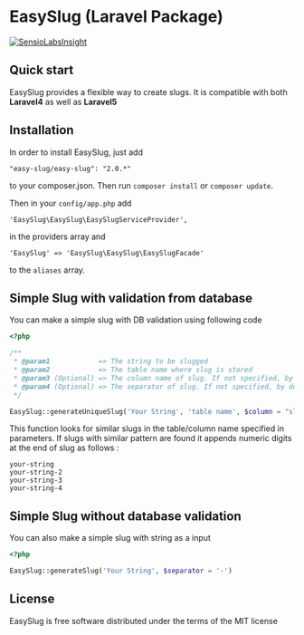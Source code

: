 # EasySlug (Laravel Package)

[![SensioLabsInsight](https://insight.sensiolabs.com/projects/e072de49-18e4-4dba-81c4-02705fe32467/small.png)](https://insight.sensiolabs.com/projects/e072de49-18e4-4dba-81c4-02705fe32467)

## Quick start

EasySlug provides a flexible way to create slugs.
It is compatible with both **Laravel4** as well as **Laravel5**

## Installation

In order to install EasySlug, just add 

    "easy-slug/easy-slug": "2.0.*"

to your composer.json. Then run `composer install` or `composer update`.

Then in your `config/app.php` add 

    'EasySlug\EasySlug\EasySlugServiceProvider',
    
in the providers array and

    'EasySlug' => 'EasySlug\EasySlug\EasySlugFacade'
    
to the `aliases` array.

## Simple Slug with validation from database

You can make a simple slug with DB validation using following code

```php
<?php

/**
 * @param1            => The string to be slugged
 * @param2            => The table name where slug is stored
 * @param3 (Optional) => The column name of slug. If not specified, by default "slug" is considered
 * @param4 (Optional) => The separator of slug. If not specified, by default "-" is taken
 */

EasySlug::generateUniqueSlug('Your String', 'table name', $column = "slug", $separator = '-')
```

This function looks for similar slugs in the table/column name specified in parameters.
If slugs with similar pattern are found it appends numeric digits at the end of slug as follows :

    your-string
    your-string-2
    your-string-3
    your-string-4

## Simple Slug without database validation

You can also make a simple slug with string as a input

```php
<?php

EasySlug::generateSlug('Your String', $separator = '-')
```

## License

EasySlug is free software distributed under the terms of the MIT license
